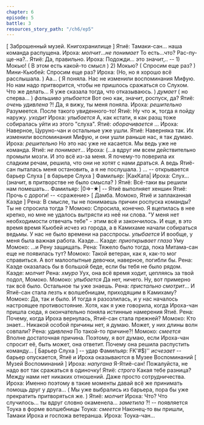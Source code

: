 ```yaml
---
chapter: 6
episode: 5
battle: 3
resources_story_path: "/ch6/ep5"
---
```

[ Заброшенный музей. Книгохранилище ]
Ятиё: Тамаки-сан... наша команда распущена.
Ироха: *молчит*...*не понимает* То есть...что? Рас-пу-ще-на?..
Ятиё: Да, правильно.
Ироха: Подожди... это значит,..
-- 1) Мокью! ( В этом есть какой-то смысл ) 2) Мокью? ( Спросим еще раз? )
Мини-Кьюбей: Спросим еще раз?
Ироха: (Но, но я хорошо всё расслышала. ) Аа... ( Я поняла. Нас не изменили воспоминания Мифую. Но нам надо притворится, чтобы не пришлось сражаться со Слухом. Что же делать... Я уже сказала тогда, что отказываюсь. ) *думает* ( но сперва... ) *фальшиво улыбается* Вот оно как, значит, роспуск, да?
Ятиё: *очень удивлена* ?! Да, я вижу, ты меня поняла.
Ироха: *решительно* Разумеется. После такого увиденного-то!
Ятиё: Ну что ж, тогда я пойду наружу. *уходит*
Ироха: *улыбается* А, как кстати, я как разщ тоже собиралась уйти из этого "слуха".
Ятиё: *оборачивается* ...
Ироха: Наверное, Цуруно-чан и остальные уже ушли.
Ятиё: Наверняка так. Их изменили воспоминания Мифую, и они ушли раньше нас, я так думаю.
Ироха: *решительно* Но это нас уже не касается. Мы ведь уже не команда.
Ятиё: *не понимает*...
Ироха: (...а вдруг им всем действительно промыли мозги. И это всё из-за меня. Я почему-то поверила их сладким речам, решила, что они не хотят с нами драться. А ведь Ятиё-сан пыталась меня остановить, а я не послушала. ) ...
-- открывается барьер Слуха
[ в барьере Слуха ]
Фамильяр: |КакКата|
Ироха: Слух... (значит, в притворстве не было смысла? )
Ятиё: Всё-таки вы решили нам помешать...
Фамильяр: |0=>-★|
-- Ятиё выполняет хеншин
Ятиё: Прочь с дороги!
-- <сражение>
[ Дамба. Момоко, Ятиё и заплаканная Каэде ]
Рена: В смысле, ты не понимаешь причин роспуска команды? Ты не спросила тогда ?
Момоко: Спросила, конечно. Я вцепилась в нее крепко, но мне не удалось вытрясти из неё ни слова. "У меня нет необходимости отвечать тебе" - этим всё и закончилось. И еще, в это время время Кьюбей исчез из города, а в Камихаме начали собираться ведьмы. У нас не было времени на расспросы. *улыбается* И вообще, у меня была важная работа. Каэде...
Каэде: *приоткрывает глаза* Уму
Момоко: ...и Рену защищать.
Рена: Тяжело было тогда, пока Митама-сан еще не появилась тут?
Момоко: Такой ветеран, как я, как-то мог справиться. А вот малоопытные девочки, наверное, погибли бы.
Рена: Каэде оказалась бы в большой беде, если бы тебя не было рядом.
Каэде: *молчит*
Рена: *хмуро* Уух, она всё время ходит, цепляясь за твой подол, Момоко.
Момоко: *улыбается* Да нет, ничего. Ну, вот примерно так всё было. Остальное ты уже знаешь.
Рена: *пристально смотрит*... И Ятиё-сан стала лезть к волшебницам, приходящим в Камихаму?
Момоко: Да, так и было. И тогда я разозлилась, и у нас началось настроящее противостояние. Хотя, как я уже говорила, когда Ироха-чан пришла сюда, я окончательно поняла истинные намерения Ятиё.
Рена: Почему, когда Ироха вернулась, Ятиё-сан стала прежней?
Момоко: Кто знает... Никакой особой причины нет, я думаю. Может, у них длины волн совпали?
Рена: *удивлена* По такой-то причине?!
Момоко: *смеется* Вполне достаточная причина. Поэтому, я вот думаю, если Ироха-чан спросит её, быть может, она ответит. Почему она решила распустить команду...
[ Барьер Слуха ]
-- удар
Фамильяр: FK'#$)'' *исчезает*
-- барьер опускается, Ятиё и Ироха оказываются в Музее Воспоминаний
[ Музей Воспоминаний ]
Ироха: *напугана* Я-Ятиё-сан! Пожалуйста, не надо вот так сражаться в одиночку!
Ятиё: *строго* Какая тебе разница? Между нами нет никаких отношений. Даже просто сотрудничества.
Ироха: Именно поэтому в такие моменты давай всё же принимать помощь друг у друга... ( Мы уже выбрались из барьера, пора бы уже прекратить притворяться же. )
Ятиё: *молчит*
Ироха: Что? Что случилось... ты вдруг словно окаменела... *заметила* ?!
-- появляется Тоука в форме волшебницы
Тоука: *смеется* Наконец-то вы пришли, Тамаки Ироха и госпожа ветеранша.
Ироха: Тоука-чан...
